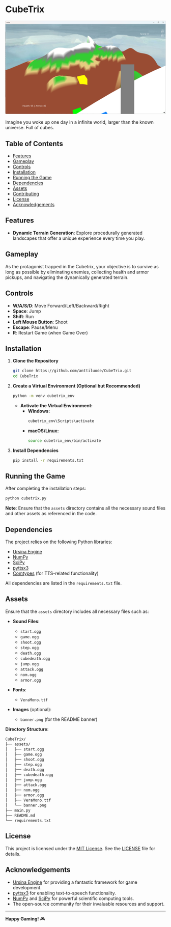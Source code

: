 # CubeTrix

![Cubetrix](cubetrix.png)

Imagine you woke up one day in a infinite world, larger than the known universe. Full of cubes. 

## Table of Contents

- [Features](#features)
- [Gameplay](#gameplay)
- [Controls](#controls)
- [Installation](#installation)
- [Running the Game](#running-the-game)
- [Dependencies](#dependencies)
- [Assets](#assets)
- [Contributing](#contributing)
- [License](#license)
- [Acknowledgements](#acknowledgements)

## Features

- **Dynamic Terrain Generation**: Explore procedurally generated landscapes that offer a unique experience every time you play.

## Gameplay

As the protagonist trapped in the Cubetrix, your objective is to survive as long as possible by eliminating enemies, collecting health and armor pickups, and navigating the dynamically generated terrain. 

## Controls

- **W/A/S/D**: Move Forward/Left/Backward/Right
- **Space**: Jump
- **Shift**: Run
- **Left Mouse Button**: Shoot
- **Escape**: Pause/Menu
- **R**: Restart Game (when Game Over)

## Installation

1. **Clone the Repository**

   ```bash
   git clone https://github.com/anttiluode/CubeTrix.git
   cd CubeTrix
   ```

2. **Create a Virtual Environment (Optional but Recommended)**

   ```bash
   python -m venv cubetrix_env
   ```

   - **Activate the Virtual Environment:**
     - **Windows:**
       ```bash
       cubetrix_env\Scripts\activate
       ```
     - **macOS/Linux:**
       ```bash
       source cubetrix_env/bin/activate
       ```

3. **Install Dependencies**

   ```bash
   pip install -r requirements.txt
   ```

## Running the Game

After completing the installation steps:

```bash
python cubetrix.py
```

**Note**: Ensure that the `assets` directory contains all the necessary sound files and other assets as referenced in the code.

## Dependencies

The project relies on the following Python libraries:

- [Ursina Engine](https://www.ursinaengine.org/)
- [NumPy](https://numpy.org/)
- [SciPy](https://www.scipy.org/)
- [pyttsx3](https://pyttsx3.readthedocs.io/en/latest/)
- [Comtypes](https://pypi.org/project/comtypes/) (for TTS-related functionality)

All dependencies are listed in the `requirements.txt` file.

## Assets

Ensure that the `assets` directory includes all necessary files such as:

- **Sound Files**:
  - `start.ogg`
  - `game.ogg`
  - `shoot.ogg`
  - `step.ogg`
  - `death.ogg`
  - `cubedeath.ogg`
  - `jump.ogg`
  - `attack.ogg`
  - `nom.ogg`
  - `armor.ogg`

- **Fonts**:
  - `VeraMono.ttf`

- **Images** (optional):
  - `banner.png` (for the README banner)

**Directory Structure**:

```
CubeTrix/
├── assets/
│   ├── start.ogg
│   ├── game.ogg
│   ├── shoot.ogg
│   ├── step.ogg
│   ├── death.ogg
│   ├── cubedeath.ogg
│   ├── jump.ogg
│   ├── attack.ogg
│   ├── nom.ogg
│   ├── armor.ogg
│   ├── VeraMono.ttf
│   └── banner.png
├── main.py
├── README.md
└── requirements.txt
```



## License

This project is licensed under the [MIT License](LICENSE). See the [LICENSE](LICENSE) file for details.

## Acknowledgements

- [Ursina Engine](https://www.ursinaengine.org/) for providing a fantastic framework for game development.
- [pyttsx3](https://pyttsx3.readthedocs.io/en/latest/) for enabling text-to-speech functionality.
- [NumPy](https://numpy.org/) and [SciPy](https://www.scipy.org/) for powerful scientific computing tools.
- The open-source community for their invaluable resources and support.

---

**Happy Gaming!** 🎮

